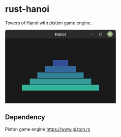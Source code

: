# rust-hanoi
Towers of Hanoi with pistion game engine.

![Alternativer Text](hanoi.png)

## Dependency
Piston game engine https://www.piston.rs
